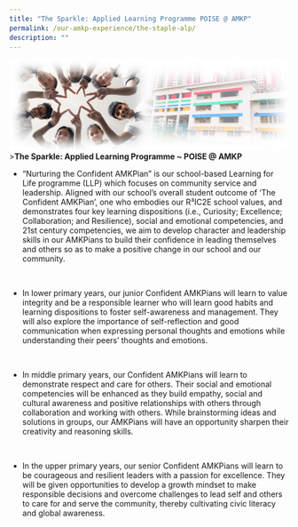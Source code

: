 ```yaml
---
title: "The Sparkle: Applied Learning Programme POISE @ AMKP"
permalink: /our-amkp-experience/the-staple-alp/
description: ""
---
```

![Sub-banner](/images/sub%20banner.jpg)
&gt;**The Sparkle: Applied Learning Programme ~ POISE @ AMKP**

* “Nurturing the Confident AMKPian” is our school-based Learning for Life programme (LLP) which focuses on community service and leadership.  Aligned with our school’s overall student outcome of ‘The Confident AMKPian’, one who embodies our R³IC2E school values, and demonstrates four key learning dispositions (i.e., Curiosity; Excellence; Collaboration; and Resilience), social and emotional competencies, and 21st century competencies, we aim to develop character and leadership skills in our AMKPians to build their confidence in leading themselves and others so as to make a positive change in our school and our community. 
<br>

* In lower primary years, our junior Confident AMKPians will learn to value integrity and be a responsible learner who will learn good habits and learning dispositions to foster self-awareness and management. They will also explore the importance of self-reflection and good communication when expressing personal thoughts and emotions while understanding their peers’ thoughts and emotions.
<br>

* In middle primary years, our Confident AMKPians will learn to demonstrate respect and care for others. Their social and emotional competencies will be enhanced as they build empathy, social and cultural awareness and positive relationships with others through collaboration and working with others. While brainstorming ideas and solutions in groups, our AMKPians will have an opportunity sharpen their creativity and reasoning skills. 
<br>

* In the upper primary years, our senior Confident AMKPians will learn to be courageous and resilient leaders with a passion for excellence. They will be given opportunities to develop a growth mindset to make responsible decisions and overcome challenges to lead self and others to care for and serve the community, thereby cultivating civic literacy and global awareness. 

